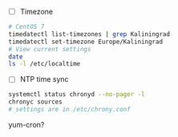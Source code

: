 - [ ] Timezone
```bash
# CentOS 7
timedatectl list-timezones | grep Kaliningrad
timedatectl set-timezone Europe/Kaliningrad
# View current settings
date
ls -l /etc/localtime
```

- [ ] NTP time sync
```bash
systemctl status chronyd --no-pager -l
chronyc sources
# settings are in /etc/chrony.conf
```

yum-cron?
